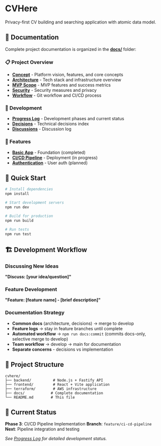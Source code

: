 # CVHere

Privacy-first CV building and searching application with atomic data model.

<!-- Trigger deployment -->

## 📖 Documentation

Complete project documentation is organized in the **[docs/](docs/)** folder:

### 📋 Project Overview
- **[Concept](docs/project/concept.md)** - Platform vision, features, and core concepts
- **[Architecture](docs/project/architecture.md)** - Tech stack and infrastructure overview
- **[MVP Scope](docs/project/mvp-scope.md)** - MVP features and success metrics
- **[Security](docs/project/security.md)** - Security measures and privacy
- **[Workflow](docs/project/workflow.md)** - Git workflow and CI/CD process

### 🔧 Development
- **[Progress Log](docs/development/progress-log.md)** - Development phases and current status
- **[Decisions](docs/development/decisions/decisions.md)** - Technical decisions index
- **[Discussions](docs/development/decisions/discussions.md)** - Discussion log

### 🚀 Features
- **[Basic App](docs/development/feature-logs/basic-app.md)** - Foundation (completed)
- **[CI/CD Pipeline](docs/development/feature-logs/ci-cd-pipeline.md)** - Deployment (in progress)
- **[Authentication](docs/development/feature-logs/basic-auth.md)** - User auth (planned)

## 🚀 Quick Start

```bash
# Install dependencies
npm install

# Start development servers
npm run dev

# Build for production
npm run build

# Run tests
npm run test
```

## 🏗️ Development Workflow

### Discussing New Ideas
**"Discuss: [your idea/question]"**

### Feature Development
**"Feature: [feature name] - [brief description]"**

### Documentation Strategy
- **Common docs** (architecture, decisions) → merge to develop
- **Feature logs** → stay in feature branches until complete
- **Automated workflow** → `npm run docs:commit` (commits docs-only, selective merge to develop)
- **Team workflow** → develop → main for documentation
- **Separate concerns** - decisions vs implementation

## 📁 Project Structure

```
cvhere/
├── backend/          # Node.js + Fastify API
├── frontend/         # React + Vite application  
├── terraform/        # AWS infrastructure
├── docs/            # Complete documentation
└── README.md        # This file
```

## 🎯 Current Status

**Phase 3**: CI/CD Pipeline Implementation
**Branch**: `feature/ci-cd-pipeline`
**Next**: Pipeline integration and testing

*See [Progress Log](docs/development/progress-log.md) for detailed development status.*